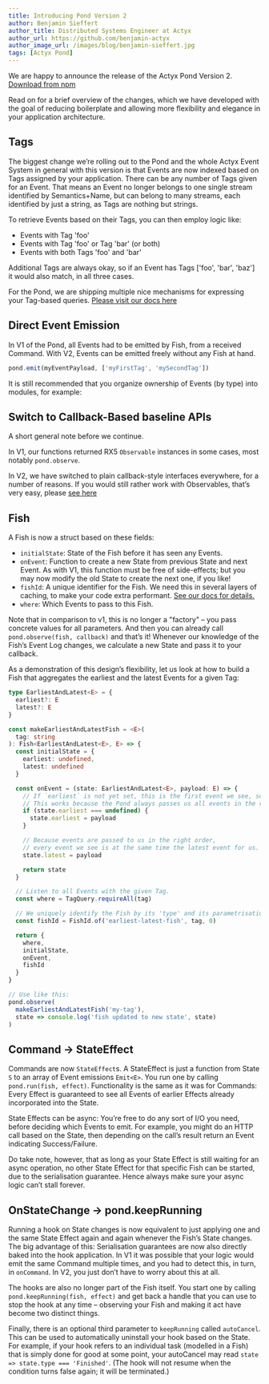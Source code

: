 ```yaml
---
title: Introducing Pond Version 2
author: Benjamin Sieffert
author_title: Distributed Systems Engineer at Actyx
author_url: https://github.com/benjamin-actyx
author_image_url: /images/blog/benjamin-sieffert.jpg
tags: [Actyx Pond]
---
```


We are happy to announce the release of the Actyx Pond Version 2. [Download from npm](LINKPLS)

Read on for a brief overview of the changes, which we have developed with the goal of reducing
boilerplate and allowing more flexibility and elegance in your application architecture.

<!-- truncate -->

## Tags

The biggest change we’re rolling out to the Pond and the whole Actyx Event System in general with
this version is that Events are now indexed based on Tags assigned by your application. There can be
any number of Tags given for an Event. That means an Event no longer belongs to one single stream
identified by Semantics+Name, but can belong to many streams, each identified by just a string, as
Tags are nothing but strings. 

To retrieve Events based on their Tags, you can then employ logic like:
- Events with Tag 'foo'
- Events with Tag 'foo' or Tag 'bar' (or both)
- Events with both Tags 'foo' and 'bar'

Additional Tags are always okay, so if an Event has Tags ['foo', 'bar', 'baz'] it would also match, in all three cases.

For the Pond, we are shipping multiple nice mechanisms for expressing your Tag-based
queries. [Please visit our docs here](LINKPLS)

## Direct Event Emission

In V1 of the Pond, all Events had to be emitted by Fish, from a received Command.
With V2, Events can be emitted freely without any Fish at hand.
```ts
pond.emit(myEventPayload, ['myFirstTag', 'mySecondTag'])
```

It is still recommended that you organize ownership of Events (by type) into modules, for example:

<!-- missing code example -->

## Switch to Callback-Based baseline APIs

A short general note before we continue.

In V1, our functions returned RX5 `Observable` instances in some cases, most notably `pond.observe`.

In V2, we have switched to plain callback-style interfaces everywhere, for a number of reasons. If
you would still rather work with Observables, that’s very easy, please [see here](LINKPLS)


## Fish

A Fish is now a struct based on these fields:

- `initialState`: State of the Fish before it has seen any Events.
- `onEvent`: Function to create a new State from previous State and next Event. As with V1, this
  function must be free of side-effects; but you may now modify the old State to create the next
  one, if you like!
- `fishId`: A unique identifier for the Fish. We need this in several layers of caching, to make
  your code extra performant. [See our docs for details.](LINKPLS)
- `where`: Which Events to pass to this Fish.

Note that in comparison to v1, this is no longer a "factory" – you pass concrete values for all
parameters.
And then you can already call `pond.observe(fish, callback)` and that’s it! Whenever our
knowledge of the Fish’s Event Log changes, we calculate a new State and pass it to your callback.

As a demonstration of this design’s flexibility, let us look at how to build a Fish that aggregates
the earliest and the latest Events for a given Tag:
```ts
type EarliestAndLatest<E> = {
  earliest?: E
  latest?: E
}

const makeEarliestAndLatestFish = <E>(
  tag: string
): Fish<EarliestAndLatest<E>, E> => {
  const initialState = {
    earliest: undefined,
    latest: undefined
  }

  const onEvent = (state: EarliestAndLatest<E>, payload: E) => {
    // If `earliest` is not yet set, this is the first event we see, so we update it.
    // This works because the Pond always passes us all events in the right order!
    if (state.earliest === undefined) {
      state.earliest = payload
    }

    // Because events are passed to us in the right order,
    // every event we see is at the same time the latest event for us.
    state.latest = payload

    return state
  }

  // Listen to all Events with the given Tag.
  const where = TagQuery.requireAll(tag)

  // We uniquely identify the Fish by its 'type' and its parametrisation.
  const fishId = FishId.of('earliest-latest-fish', tag, 0)

  return {
    where,
    initialState,
    onEvent,
    fishId
  }
}

// Use like this:
pond.observe(
  makeEarliestAndLatestFish('my-tag'),
  state => console.log('fish updated to new state', state)
)
```

## Command -> StateEffect

Commands are now `StateEffect`s. A StateEffect is just a function from State `S` to an array of
Event emissions `Emit<E>`.
You run one by calling `pond.run(fish, effect)`.
Functionality is the same as it was for Commands: Every Effect is guaranteed to see all Events of
earlier Effects already incorporated into the State.

State Effects can be async: You’re free to do any sort of I/O you need, before deciding which Events
to emit. For example, you might do an HTTP call based on the State, then depending on the call’s
result return an Event indicating Success/Failure.

Do take note, however, that as long as your State Effect is still waiting for an async operation, no
other State Effect for that specific Fish can be started, due to the serialisation guarantee. Hence
always make sure your async logic can’t stall forever. 

## OnStateChange -> pond.keepRunning

Running a hook on State changes is now equivalent to just applying one and the same State Effect
again and again whenever the Fish’s State changes.
The big advantage of this: Serialisation guarantees are now also directly baked into the hook
application.
In V1 it was possible that your logic would emit the same Command multiple times, and you had to
detect this, in turn, in `onCommand`. In V2, you just don’t have to worry about this at all.

The hooks are also no longer part of the Fish itself.
You start one by calling `pond.keepRunning(fish, effect)` and get back a handle that you can use to
stop the hook at any time – observing your Fish and making it act have become two distinct things.

Finally, there is an optional third parameter to `keepRunning` called `autoCancel`. This can be used
to automatically uninstall your hook based on the State. For example, if your hook refers to an
individual task (modelled in a Fish) that is simply done for good at some point, your autoCancel may
read `state => state.type === 'Finished'`. 
(The hook will not resume when the condition turns false again; it will be terminated.)
